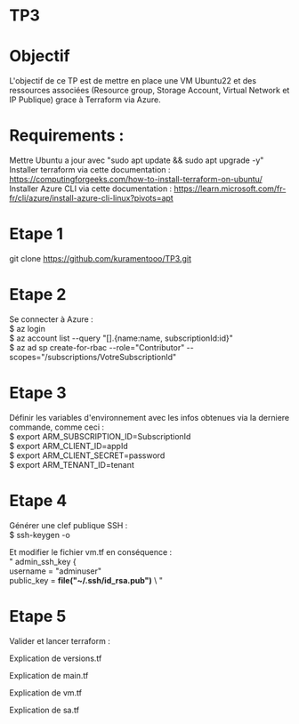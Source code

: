 # TP3
# **Objectif**
L'objectif de ce TP est de mettre en place une VM Ubuntu22 et des ressources associées (Resource group, Storage Account, Virtual Network et IP Publique) grace à Terraform via Azure.

# **Requirements** :
Mettre Ubuntu a jour avec "sudo apt update && sudo apt upgrade -y" \
Installer terraform via cette documentation : https://computingforgeeks.com/how-to-install-terraform-on-ubuntu/ \
Installer Azure CLI via cette documentation : https://learn.microsoft.com/fr-fr/cli/azure/install-azure-cli-linux?pivots=apt

# **Etape 1**
git clone https://github.com/kuramentooo/TP3.git

# **Etape 2** 
Se connecter à Azure : \
$ az login \
$ az account list --query "[].{name:name, subscriptionId:id}" \
$ az ad sp create-for-rbac --role="Contributor" --scopes="/subscriptions/VotreSubscriptionId" 

# **Etape 3** 
Définir les variables d'environnement avec les infos obtenues via la derniere commande, comme ceci : \
$ export ARM_SUBSCRIPTION_ID=SubscriptionId  \
$ export ARM_CLIENT_ID=appId \
$ export ARM_CLIENT_SECRET=password \
$ export ARM_TENANT_ID=tenant

# **Etape 4** 
Générer une clef publique SSH : \
$ ssh-keygen -o 

Et modifier le fichier vm.tf en conséquence :  \
 " admin_ssh_key { \
    username   = "adminuser" \
    public_key = **file("~/.ssh/id_rsa.pub")** \ "

# **Etape 5** 
Valider et lancer terraform : 

Explication de versions.tf 

Explication de main.tf 

Explication de vm.tf 

Explication de sa.tf 

